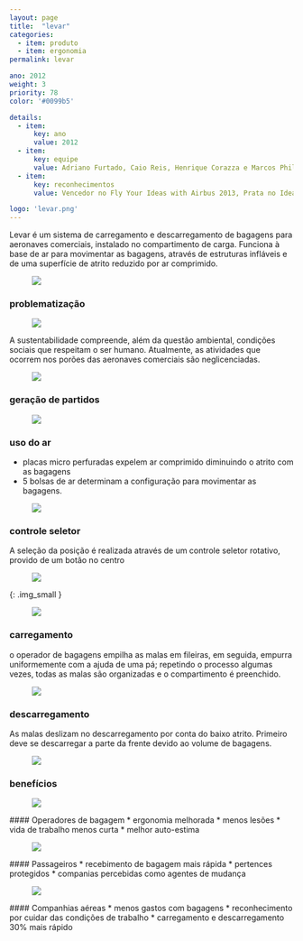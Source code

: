 ```yaml
---
layout: page
title:  "levar"
categories:
  - item: produto
  - item: ergonomia
permalink: levar

ano: 2012
weight: 3
priority: 78
color: '#0099b5'

details:
  - item:
      key: ano
      value: 2012
  - item:
      key: equipe
      value: Adriano Furtado, Caio Reis, Henrique Corazza e Marcos Philipson
  - item:
      key: reconhecimentos
      value: Vencedor no Fly Your Ideas with Airbus 2013, Prata no Idea Brasil 2012 e Finalista no Prêmio Design MCB 2012

logo: 'levar.png'
---
```


Levar é um sistema de carregamento e descarregamento de bagagens para aeronaves comerciais, instalado no compartimento de carga. Funciona à base de ar para movimentar as bagagens, através de estruturas infláveis e de uma superfície de atrito reduzido por ar comprimido.

<figure><img src="{{ site.baseurl }}/assets/levar/levar_model.jpg"/></figure>

### problematização

<figure><img src="{{ site.baseurl }}/assets/levar/problem.jpg"/></figure>

A sustentabilidade compreende, além da questão ambiental, condições sociais que respeitam o ser humano. Atualmente, as atividades que ocorrem nos porões das aeronaves comerciais são neglicenciadas.

<figure><img class="img_small" src="{{ site.baseurl }}/assets/levar/airplane_esquematic.jpg"/></figure>

### geração de partidos
<figure><img src="{{ site.baseurl }}/assets/levar/desenhos.jpg"/></figure>

### uso do ar
* placas micro perfuradas expelem ar comprimido diminuindo o atrito com as bagagens
* 5 bolsas de ar determinam a configuração para movimentar as bagagens.

<figure><img src="{{ site.baseurl }}/assets/levar/uso_ar.jpg"/></figure>

### controle seletor
A seleção da posição é realizada através de um controle seletor rotativo, provido de um botão no centro

<figure><img src="{{ site.baseurl }}/assets/levar/controle.jpg"/></figure>

{: .img_small }
<figure><img src="{{ site.baseurl }}/assets/levar/controle2.jpg"/></figure>

### carregamento
o operador de bagagens empilha as malas em fileiras, em seguida, empurra uniformemente com a ajuda de uma pá; repetindo o processo algumas vezes, todas as malas são organizadas e o compartimento é preenchido.

<figure><img src="{{ site.baseurl }}/assets/levar/carregamento.jpg"/></figure>

### descarregamento
As malas deslizam no descarregamento por conta do baixo atrito. Primeiro deve se descarregar a parte da frente devido ao volume de bagagens.

<figure><img class="img_small" src="{{ site.baseurl }}/assets/levar/descarregamento.jpg"/></figure>

### benefícios

<figure><img class="img_original" src="{{ site.baseurl }}/assets/levar/" class="trs-bounce"/></figure>
#### Operadores de bagagem
* ergonomia melhorada
* menos lesões
* vida de trabalho menos curta
* melhor auto-estima

<figure><img class="img_original" src="{{ site.baseurl }}/assets/levar/" class="trs-bounce"/></figure>
#### Passageiros
* recebimento de bagagem mais rápida
* pertences protegidos
* companias percebidas como agentes de mudança

<figure><img class="img_original" src="{{ site.baseurl }}/assets/levar/" class="trs-bounce"/></figure>
#### Companhias aéreas
* menos gastos com bagagens
* reconhecimento por cuidar das condições de trabalho
* carregamento e descarregamento 30% mais rápido
